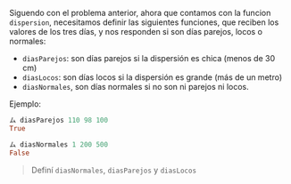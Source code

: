 Siguendo con el problema anterior, ahora que contamos con la  funcion `dispersion`, necesitamos definir las siguientes funciones, que reciben los valores de los tres días, y nos responden si son días parejos, locos o normales:

* `diasParejos`: son días parejos si la dispersión es chica (menos de 30 cm)
* `diasLocos`: son días locos si la dispersión es grande (más de un metro)
* `diasNormales`, son días normales si no son ni parejos ni locos.

Ejemplo:

```haskell
ム diasParejos 110 98 100
True
```

```haskell
ム diasNormales 1 200 500
False
```

> Definí `diasNormales`, `diasParejos` y `diasLocos`